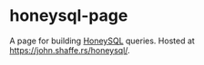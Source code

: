 # honeysql-page

A page for building [HoneySQL](https://github.com/seancorfield/honeysql) queries. Hosted at https://john.shaffe.rs/honeysql/.
